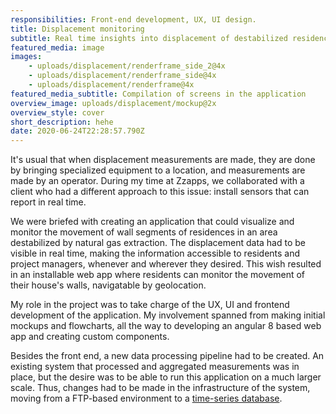 ```yaml
---
responsibilities: Front-end development, UX, UI design.
title: Displacement monitoring
subtitle: Real time insights into displacement of destabilized residences
featured_media: image
images:
    - uploads/displacement/renderframe_side_2@4x
    - uploads/displacement/renderframe_side@4x
    - uploads/displacement/renderframe@4x
featured_media_subtitle: Compilation of screens in the application
overview_image: uploads/displacement/mockup@2x
overview_style: cover
short_description: hehe
date: 2020-06-24T22:28:57.790Z
---
```


It's usual that when displacement measurements are made, they are done by bringing specialized equipment to a location, and measurements are made by an operator. During my time at Zzapps, we collaborated with a client who had a different approach to this issue: install sensors that can report in real time.

We were briefed with creating an application that could visualize and monitor the movement of wall segments of residences in an area destabilized by natural gas extraction. The displacement data had to be visible in real time, making the information accessible to residents and project managers, whenever and wherever they desired. This wish resulted in an installable web app where residents can monitor the movement of their house's walls, navigatable by geolocation. 

My role in the project was to take charge of the UX, UI and frontend development of the application. My involvement spanned from making initial mockups and flowcharts, all the way to developing an angular 8 based web app and creating custom components.

Besides the front end, a new data processing pipeline had to be created. An existing system that processed and aggregated measurements was in place, but the desire was to be able to run this application on a much larger scale. Thus, changes had to be made in the infrastructure of the system, moving from a FTP-based environment to a [time-series database](https://www.influxdata.com/).
